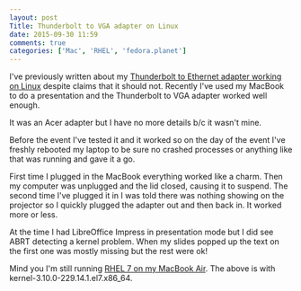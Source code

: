```yaml
---
layout: post
Title: Thunderbolt to VGA adapter on Linux
date: 2015-09-30 11:59
comments: true
categories: ['Mac', 'RHEL', 'fedora.planet']
---
```


I've previously written about my
[Thunderbolt to Ethernet adapter working on Linux](blog/2015/05/04/thunderbolt-to-ethernet-adapter-on-linux/)
despite claims that it should not. Recently I've used my MacBook to do a presentation
and the Thunderbolt to VGA adapter worked well enough.

It was an Acer adapter but I have no more details b/c it wasn't mine.

Before the event I've tested it and it worked so on the day of the event I've
freshly rebooted my laptop to be sure no crashed processes or anything like that
was running and gave it a go.

First time I plugged in the MacBook everything worked like a charm. Then my computer was
unplugged and the lid closed, causing it to suspend. The second time I've plugged it in
I was told there was nothing showing on the projector so I quickly plugged the adapter out
and then back in. It worked more or less.

At the time I had LibreOffice Impress in presentation
mode but I did see ABRT detecting a kernel problem. When my slides popped up the text
on the first one was mostly missing but the rest were ok!

Mind you I'm still running [RHEL 7 on my MacBook Air](/blog/categories/mac/). The above is
with kernel-3.10.0-229.14.1.el7.x86_64.
